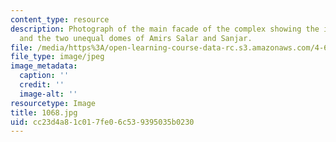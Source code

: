 ```yaml
---
content_type: resource
description: Photograph of the main facade of the complex showing the imposing minaret
  and the two unequal domes of Amirs Salar and Sanjar.
file: /media/https%3A/open-learning-course-data-rc.s3.amazonaws.com/4-615-the-architecture-of-cairo-spring-2002/cc23d4a81c017fe06c539395035b0230_1068.jpg
file_type: image/jpeg
image_metadata:
  caption: ''
  credit: ''
  image-alt: ''
resourcetype: Image
title: 1068.jpg
uid: cc23d4a8-1c01-7fe0-6c53-9395035b0230
---
```

